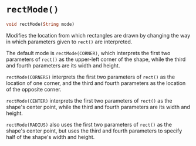 # `rectMode()`

```dart
void rectMode(String mode)
```

Modifies the location from which rectangles are drawn by changing the way in which parameters given to `rect()` are interpreted.

The default mode is `rectMode(CORNER)`, which interprets the first two parameters of `rect()` as the upper-left corner of the shape, while the third and fourth parameters are its width and height.

`rectMode(CORNERS)` interprets the first two parameters of `rect()` as the location of one corner, and the third and fourth parameters as the location of the opposite corner.

`rectMode(CENTER)` interprets the first two parameters of `rect()` as the shape's center point, while the third and fourth parameters are its width and height.

`rectMode(RADIUS)` also uses the first two parameters of `rect()` as the shape's center point, but uses the third and fourth parameters to specify half of the shape's width and height.
